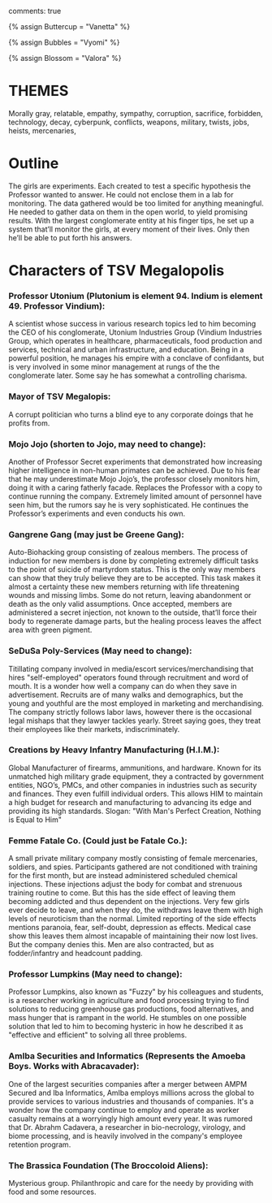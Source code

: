 comments: true

{% assign Buttercup =  "Vanetta" %}

{% assign Bubbles =  "Vyomi" %}

{% assign Blossom =  "Valora" %}


# THEMES
Morally gray, relatable, empathy, sympathy, corruption, sacrifice, forbidden, technology, decay, cyberpunk, conflicts, weapons, military, twists, jobs, heists, mercenaries, 
# Outline

The girls are experiments. Each created to test a specific hypothesis the Professor wanted to answer. He could not enclose them in a lab for monitoring. The data gathered would be too limited for anything meaningful. He needed to gather data on them in the open world, to yield promising results. With the largest conglomerate entity at his finger tips, he set up a system that’ll monitor the girls, at every moment of their lives. Only then he’ll be able to put forth his answers. 

# Characters of TSV Megalopolis

### Professor Utonium (Plutonium is element 94. Indium is element 49. Professor Vindium): 
A scientist whose success in various research topics led to him becoming the CEO of his conglomerate, Utonium Industries Group (Vindium Industries Group, which operates in healthcare, pharmaceuticals, food production and services, technical and urban infrastructure, and education. Being in a powerful position, he manages his empire with a conclave of confidants, but is very involved in some minor management at rungs of the the conglomerate later. Some say he has somewhat a controlling charisma.

### Mayor of TSV Megalopis:
A corrupt politician who turns a blind eye to any corporate doings that he profits from.

### Mojo Jojo (shorten to Jojo, may need to change):
Another of Professor Secret experiments that demonstrated how increasing higher intelligence in non-human primates can be achieved. Due to his fear that he may underestimate Mojo Jojo’s, the professor closely monitors him, doing it with a caring fatherly facade. Replaces the Professor with a copy to continue running the company. Extremely limited amount of personnel have seen him, but the rumors say he is very sophisticated. He continues the Professor’s experiments and even conducts his own.

### Gangrene Gang (may just be Greene Gang):
Auto-Biohacking group consisting of zealous members. The process of induction for new members is done by completing extremely difficult tasks to the point of suicide of martyrdom status. This is the only way members can show that they truly believe they are to be accepted. This task makes it almost a certainty these new members returning with life threatening wounds and missing limbs. Some do not return, leaving abandonment or death as the only valid assumptions. Once accepted, members are administered a secret injection, not known to the outside, that’ll force their body to regenerate damage parts, but the healing process leaves the affect area with green pigment. 
        
### SeDuSa Poly-Services (May need to change):

Titillating company involved in media/escort services/merchandising that hires "self-employed" operators found through recruitment and word of mouth. It is a wonder how well a company can do when they save in advertisement. Recruits are of many walks and demographics, but the young and youthful are the most employed in marketing and merchandising. The company strictly follows labor laws, however there is the occasional legal mishaps that they lawyer tackles yearly. Street saying goes, they treat their employees like their markets, indiscriminately.

### Creations by Heavy Infantry Manufacturing (H.I.M.):

Global Manufacturer of firearms, ammunitions, and hardware. Known for its unmatched high military grade equipment, they a contracted by government entities, NGO’s, PMCs, and other companies in industries such as security and finances. They even fulfill individual orders. This allows HIM to maintain a high budget for research and manufacturing to advancing its edge and providing its high standards. Slogan: "With Man's Perfect Creation, Nothing is Equal to Him"

### Femme Fatale Co. (Could just be Fatale Co.):

A small private military company mostly consisting of female mercenaries, soldiers, and spies. Participants gathered are not conditioned with training for the first month, but are instead administered scheduled chemical injections. These injections adjust the body for combat and strenuous training routine to come. But this has the side effect of leaving them becoming addicted and thus dependent on the injections. Very few girls ever decide to leave, and when they do, the withdraws leave them with high levels of neuroticism than the normal.  Limited reporting of the side effects mentions paranoia, fear, self-doubt, depression as effects. Medical case show this leaves them almost incapable of maintaining their now lost lives. But the company denies this. Men are also contracted, but as fodder/infantry and headcount padding. 

### Professor Lumpkins (May need to change):

Professor Lumpkins, also known as "Fuzzy" by his colleagues and students, is a researcher working in agriculture and food processing trying to find solutions to reducing greenhouse gas productions, food alternatives, and mass hunger that is rampant in the world. He stumbles on one possible solution that led to him to becoming hysteric in how he described it as "effective and efficient" to solving all three problems.

### AmIba Securities and Informatics (Represents the Amoeba Boys. Works with Abracavader):

One of the largest securities companies after a merger between AMPM Secured and Iba Informatics, AmIba employs millions across the global to provide services to various industries and thousands of companies. It's a wonder how the company continue to employ and operate as worker casualty remains at a worryingly high amount every year. It was rumored that Dr. Abrahm Cadavera, a researcher in bio-necrology, virology, and biome processing, and is heavily involved in the company's employee retention program.

### The Brassica Foundation (The Broccoloid Aliens):

Mysterious group. Philanthropic and care for the needy by providing with food and some resources. 
